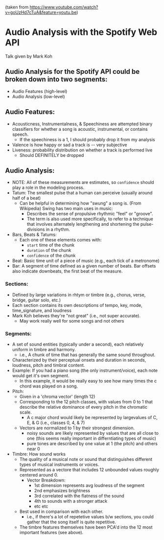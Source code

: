 (taken from https://www.youtube.com/watch?v=goUzHd7cTuA&feature=youtu.be)

# Audio Analysis with the Spotify Web API

Talk given by Mark Koh

## Audio Analysis for the Spotify API could be broken down into two segments:
   - Audio Features (high-level)
   - Audio Analysis (low-level)

## Audio Features:
- Acousticness, Instrumentalness, & Speechiness are attempted binary classifiers for whether a song is acoustic, instrumental, or contains speech.
  - If the speechiness is a 1, I should probably drop it from my analysis
- Valence is how happy or sad a track is -- very subjective
- Liveness: probability distribution on whether a track is performed live
  - Should DEFINITELY be dropped  

## Audio Analysis:
- NOTE: All of these measurements are estimates, so `confidence` should play a role in the modeling process. 
- Tatum: The smallest pulse that a human can perceive (usually around half of a beat)
  - Can be helpful in determining how "swung" a song is. (From Wikipedia) Swing has two main uses in music:
    - Describes the sense of propulsive rhythmic "feel" or "groove".
    - The term is also used more specifically, to refer to a technique that involves alternately lengthening and shortening the pulse-divisions in a rhythm.
- Bars, Beats & Tatums:
  - Each one of these elements comes with:
    - `start` time of the chunk
    - `duration` of the chunk
    - `confidence` of the chunk
- Beat: Basic time unit of a piece of music (e.g., each tick of a metronome)
- Bar: A segment of time defined as a given number of beats. Bar offsets also indicate downbeats, the first beat of the measure.

### Sections:
- Defined by large variations in rhtym or timbre (e.g., chorus, verse, bridge, guitar solo, etc.)
- Each section contains its own descriptions of tempo, key, mode, time_signature, and loudness
- Mark Koh believes they're "not great" (i.e., not super accurate).
  - May work really well for some songs and not others

### Segments:
- A set of sound entities (typically under a second), each relatively uniform in timbre and harmony.
  - i.e., A chunk of time that has generally the same sound throughout.
- Characterized by their perceptual onsets and duration in seconds, loudness, pitch and timbral content.
- Example: If you had a piano song (the only instrument/voice), each note would get it's own segment.
  - In this example, it would be really easy to see how many times the c chord was played on a song.
- Pitch:
  - Given in a 'chroma vector' (length 12)
  - Corresponding to the 12 pitch classes, with values from 0 to 1 that describe the relative dominance of every pitch in the chromatic scale.
    - A c major chord would likely be represented by largevalues of C, E, & G (i.e., classes 0, 4, & 7)
  - Vectors are normalized to 1 by their strongest dimension. 
    - noisy sounds are likely represented by values that are all close to one (this seems really important in differntiating types of music)
    - pure tones are described by one value at 1 (the pitch) and others near 0
- Timbre: How sound works
  - The quality of a musical note or sound that distinguishes different types of musical instruments or voices.
  - Represented as a vectore that includes 12 unbounded values roughly centered around 0.
    - Vector Breakdown: 
      - 1st dimension represents avg loudness of the segment
      - 2nd emphasizes brightness
      - 3rd correlated with the flatness of the sound
      - 4th to sounds with a stronger attack
      - etc etc
   - Best used in comparison with each other.
     - i.e., if there's a lot of repetetive values b/w sections, you could gather that the song itself is quite repetitive.
   - The timbre features themselves have been PCA'd into the 12 most important features (see above).

